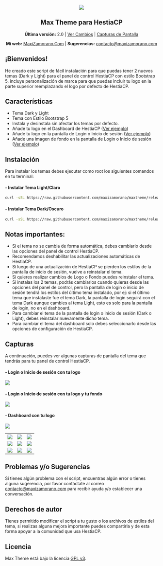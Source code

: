<!-- <p align="center">
	<b>Selecciona tu idioma | Select your language</b>
</p>
<p align="center">
  <a href="https://#"><img width="30" src="https://cdn-icons-png.flaticon.com/512/8363/8363059.png"></a>
  <a href="https://#"><img width="30" src="https://cdn-icons-png.flaticon.com/512/197/197484.png"></a><br>
  <a href="https://#">Español</a> | <a href="https://#">English</a>
</p> -->

<p align="center">
	<img align="center" src="https://www.maxizamorano.com/img/gh/maxtheme.png"/>
</p>

<h2 align="center">Max Theme para HestiaCP</h2>

<p align="center"><strong>Última versión:</strong> 2.0 | <a href="https://github.com/MaxiZamorano/maxtheme/releases">Ver Cambios</a> | <a href="#capturas">Capturas de Pantalla</a></p>

<p align="center">
	<strong>Mi web:</strong> <a href="https://www.maxizamorano.com/">MaxiZamorano.Com</a> |
  <strong>Sugerencias:</strong> <a href="mailto:contacto@maxizamorano.com"> contacto@maxizamorano.com</a>

</p>

## **¡Bienvenidos!**

He creado este script de fácil instalación para que puedas tener 2 nuevos temas (Dark y Light) para el panel de control HestiaCP con estilo Bootstrap 5, incluye personalización de marca para que puedas incluir tu logo en la parte superior reemplazando el logo por defecto de HestiaCP.

## Características

- Tema Dark y Light
- Tema con Estilo Bootstrap 5
- Instala y desinstala sin afectar los temas por defecto.
- Añade tu logo en el Dashboard de HestiaCP (<a href="#--dashboard-con-tu-logo">Ver ejemplo</a>)
- Añade tu logo en la pantalla de Login o Inicio de sesión (<a href="#--login-o-inicio-de-sesi%C3%B3n-con-tu-logo">Ver ejemplo</a>)
- Añade una imagen de fondo en la pantalla de Login o Inicio de sesión (<a href="#--login-o-inicio-de-sesi%C3%B3n-con-tu-logo-y-tu-fondo">Ver ejemplo</a>)

## Instalación
Para instalar los temas debes ejecutar como root los siguientes comandos en tu terminal:<br>
#### - Instalar Tema Light/Claro
```bash
curl -sSL https://raw.githubusercontent.com/maxizamorano/maxtheme/release-dev/install-light.sh -o install.sh && sh install.sh
```
#### - Instalar Tema Dark/Oscuro
```bash
curl -sSL https://raw.githubusercontent.com/maxizamorano/maxtheme/release-dev/install-dark.sh -o install.sh && sh install.sh
```
## Notas importantes:
- Si el tema no se cambia de forma automática, debes cambiarlo desde las opciones del panel de control HestiaCP.
- Recomendamos deshabilitar las actualizaciones automáticas de HestiaCP.
- Si luego de una actualización de HestiaCP se pierden los estilos de la pantalla de inicio de sesión, vuelve a reinstalar el tema.
- Si quieres realizar cambios de Logo o Fondo puedes reinstalar el tema.
- Si instalas los 2 temas, podrás cambiarlos cuando quieras desde las opciones del panel de control, pero la pantalla de login o inicio de sesión tendrá los estilos del último tema instalado, por ej: si el último tema que instalaste fue el tema Dark, la pantalla de login seguirá con el tema Dark aunque cambies al tema Light, esto es solo para la pantalla de login, no en el dashboard.
- Para cambiar el tema de la pantalla de login o inicio de sesión (Dark o Light), debes reinstalar nuevamente dicho tema.
- Para cambiar el tema del dashboard solo debes seleccionarlo desde las opciones de configuración de HestiaCP.

## Capturas

A continuación, puedes ver algunas capturas de pantalla del tema que tendrás para tu panel de control HestiaCP.

#### - Login o Inicio de sesión con tu logo
<img align="center" src="https://www.maxizamorano.com/img/gh/maxtheme_9.png"/>

#### - Login o Inicio de sesión con tu logo y tu fondo
<img align="center" src="https://www.maxizamorano.com/img/gh/maxtheme_7.png"/>

#### - Dashboard con tu logo
<img align="center" src="https://www.maxizamorano.com/img/gh/maxtheme_1.png"/>

<table>
  <tr>
    <td><img src="https://www.maxizamorano.com/img/gh/maxtheme_1.png"></td>
    <td><img src="https://www.maxizamorano.com/img/gh/maxtheme_2.png"></td>
    <td><img src="https://www.maxizamorano.com/img/gh/maxtheme_3.png"></td>
  </tr>
  <tr>
    <td><img src="https://www.maxizamorano.com/img/gh/maxtheme_4.png"></td>
    <td><img src="https://www.maxizamorano.com/img/gh/maxtheme_5.png"></td>
    <td><img src="https://www.maxizamorano.com/img/gh/maxtheme_6.png"></td>
  </tr>
   <tr>
    <td><img src="https://www.maxizamorano.com/img/gh/maxtheme_7.png"></td>
    <td><img src="https://www.maxizamorano.com/img/gh/maxtheme_8.png"></td>
    <td><img src="https://www.maxizamorano.com/img/gh/maxtheme_9.png"></td>
  </tr>
</table>

## Problemas y/o Sugerencias

Si tienes algún problema con el script, encuentras algún error o tienes alguna sugerencia, por favor contáctate al correo contacto@maxizamorano.com para recibir ayuda y/o establecer una conversación.

## Derechos de autor

Tienes permitido modificar el script a tu gusto o los archivos de estilos del tema, si realizas alguna mejora importante puedes compartirla y de esta forma apoyar a la comunidad que usa HestiaCP.

## Licencia

Max Theme está bajo la licencia [GPL v3](https://github.com/MaxiZamorano/maxtheme/blob/main/LICENSE).
